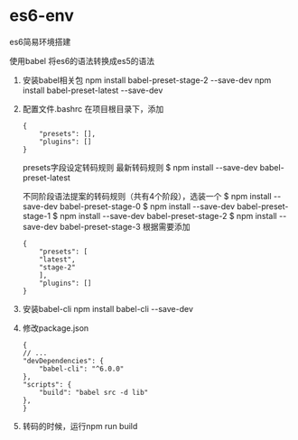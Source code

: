 # es6-env
es6简易环境搭建

使用babel 将es6的语法转换成es5的语法

1. 安装babel相关包
    npm install babel-preset-stage-2 --save-dev
    npm install babel-preset-latest --save-dev
2. 配置文件.bashrc
    在项目根目录下，添加
    ```
    {
        "presets": [],
        "plugins": []
    }
    ```
    presets字段设定转码规则
    最新转码规则
    $ npm install --save-dev babel-preset-latest

    不同阶段语法提案的转码规则（共有4个阶段），选装一个
    $ npm install --save-dev babel-preset-stage-0
    $ npm install --save-dev babel-preset-stage-1
    $ npm install --save-dev babel-preset-stage-2
    $ npm install --save-dev babel-preset-stage-3
    根据需要添加
    ```
    {
        "presets": [
        "latest",
        "stage-2"
        ],
        "plugins": []
    }
    ```
3. 安装babel-cli
    npm install babel-cli --save-dev
4. 修改package.json
    ```
    {
    // ...
    "devDependencies": {
        "babel-cli": "^6.0.0"
    },
    "scripts": {
        "build": "babel src -d lib"
    },
    }
    ```
5. 转码的时候，运行npm run build

